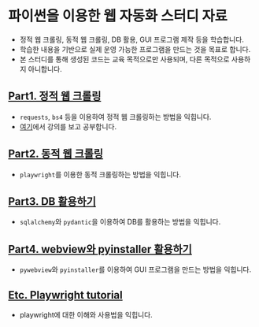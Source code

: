 # 파이썬을 이용한 웹 자동화 스터디 자료

- 정적 웹 크롤링, 동적 웹 크롤링, DB 활용, GUI 프로그램 제작 등을 학습합니다.
- 학습한 내용을 기반으로 실제 운영 가능한 프로그램을 만드는 것을 목표로 합니다.
- 본 스터디를 통해 생성된 코드는 교육 목적으로만 사용되며, 다른 목적으로 사용하지 아니합니다.

## [Part1. 정적 웹 크롤링](part1/README.md)

- `requests`, `bs4` 등을 이용하여 정적 웹 크롤링하는 방법을 익힙니다.
- [여기](https://www.inflearn.com/course/%ED%8C%8C%EC%9D%B4%EC%8D%AC-%ED%81%AC%EB%A1%A4%EB%A7%81-%EA%B8%B0%EC%B4%88)에서 강의를 보고 공부합니다.

## [Part2. 동적 웹 크롤링](part2/README.md)

- `playwright`를 이용한 동적 크롤링하는 방법을 익힙니다.

## [Part3. DB 활용하기](part3/README.md)

- `sqlalchemy`와 `pydantic`을 이용하여 DB를 활용하는 방법을 익힙니다.

## [Part4. webview와 pyinstaller 활용하기](part4/README.md)

- `pywebview`와 `pyinstaller`를 이용하여 GUI 프로그램을 만드는 방법을 익힙니다.

## [Etc. Playwright tutorial](playwright_tutorial/README.md)

- playwright에 대한 이해와 사용법을 익힙니다.
